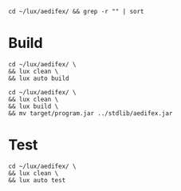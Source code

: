 ```
cd ~/lux/aedifex/ && grep -r "" | sort
```

# Build

```
cd ~/lux/aedifex/ \
&& lux clean \
&& lux auto build

cd ~/lux/aedifex/ \
&& lux clean \
&& lux build \
&& mv target/program.jar ../stdlib/aedifex.jar
```

# Test

```
cd ~/lux/aedifex/ \
&& lux clean \
&& lux auto test
```

